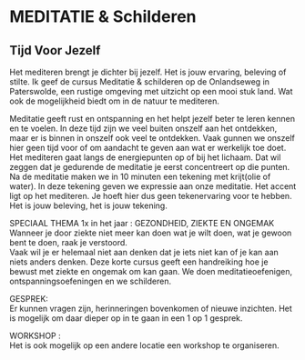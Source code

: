 
# MEDITATIE & Schilderen
## Tijd Voor Jezelf 


Het mediteren brengt je dichter bij jezelf. Het is jouw ervaring, beleving of stilte. 
Ik geef de cursus Meditatie & schilderen op de Onlandseweg in Paterswolde, een rustige omgeving met uitzicht op een mooi stuk land. Wat ook de mogelijkheid biedt om  in de natuur te mediteren.  

Meditatie geeft rust en ontspanning en het helpt jezelf beter te leren kennen en te voelen. In deze tijd  zijn we veel buiten onszelf aan het ontdekken, maar er is binnen in onszelf ook veel te ontdekken. Vaak gunnen we onszelf hier geen tijd voor of om aandacht te geven aan wat er werkelijk toe doet.
Het mediteren gaat langs de energiepunten op of bij het lichaam.  Dat wil zeggen dat je gedurende de meditatie je eerst concentreert op die punten. Na de meditatie maken we in 10 minuten een tekening  met krijt(olie of water). In deze tekening geven we expressie aan onze meditatie. Het accent ligt op het mediteren. Je hoeft hier dus geen tekenervaring voor te hebben. Het is jouw beleving, het is jouw tekening.
 
  
  
  
SPECIAAL THEMA 1x in het jaar : GEZONDHEID, ZIEKTE EN ONGEMAK  
Wanneer je door ziekte niet meer kan doen wat je wilt doen, wat je gewoon bent te doen, raak je verstoord.  
Vaak wil je er helemaal niet aan denken dat je iets niet kan of  je kan aan niets anders denken. 
Deze korte cursus geeft een handreiking hoe je bewust met ziekte en ongemak om kan gaan. We doen meditatieoefenigen, ontspanningsoefeningen en we schilderen.  
 
  
GESPREK:  
Er kunnen vragen zijn, herinneringen bovenkomen of nieuwe inzichten. Het is mogelijk om daar dieper op in te gaan in een 1 op 1  gesprek.  
 
 
 WORKSHOP :  
 Het is ook mogelijk op een andere locatie een workshop te organiseren.
